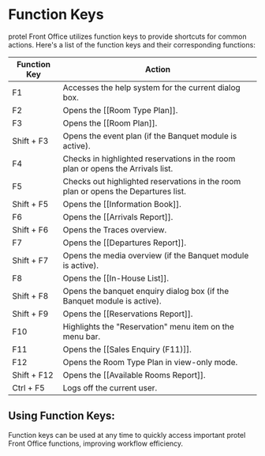 # Function Keys

protel Front Office utilizes function keys to provide shortcuts for common actions. Here's a list of the function keys and their corresponding functions:

| Function Key | Action |
|---|---|
| F1 | Accesses the help system for the current dialog box. |
| F2 | Opens the [[Room Type Plan]]. |
| F3 | Opens the [[Room Plan]]. |
| Shift + F3 | Opens the event plan (if the Banquet module is active). |
| F4 | Checks in highlighted reservations in the room plan or opens the Arrivals list. |
| F5 | Checks out highlighted reservations in the room plan or opens the Departures list. |
| Shift + F5 | Opens the [[Information Book]]. |
| F6 | Opens the [[Arrivals Report]]. |
| Shift + F6 | Opens the Traces overview. |
| F7 | Opens the [[Departures Report]]. |
| Shift + F7 | Opens the media overview (if the Banquet module is active). |
| F8 | Opens the [[In-House List]]. |
| Shift + F8 | Opens the banquet enquiry dialog box (if the Banquet module is active). |
| Shift + F9 | Opens the [[Reservations Report]]. |
| F10 | Highlights the "Reservation" menu item on the menu bar. |
| F11 | Opens the [[Sales Enquiry (F11)]]. |
| F12 | Opens the Room Type Plan in view-only mode. |
| Shift + F12 | Opens the [[Available Rooms Report]]. |
| Ctrl + F5 | Logs off the current user. |

## Using Function Keys:

Function keys can be used at any time to quickly access important protel Front Office functions, improving workflow efficiency. 